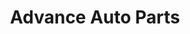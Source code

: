 ---
title: "Advance Auto Parts"
url: /lakewood/advance-auto-parts-west-alameda-parkway/
shop: car parts
---